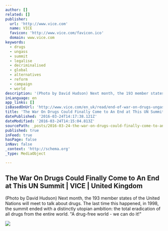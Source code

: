 ```yaml
---
author: []
related: []
publisher:
  url: 'http://www.vice.com'
  name: VICE
  favicon: 'http://www.vice.com/favicon.ico'
  domain: www.vice.com
keywords:
  - drugs
  - ungass
  - summit
  - legalise
  - decriminalised
  - global
  - alternatives
  - reform
  - campaign
  - world
description: '(Photo by David Hudson) Next month, the 193 member states of the United Nations will meet to talk about drugs. The last time this happened, in 1998, the summit ended with a distinctly utopian ambition: the total eradication of all drugs from the entire world. "A drug-free world - we can do it!"'
inLanguage: en
app_links: []
isBasedOnUrl: 'http://www.vice.com/en_uk/read/end-of-war-on-drugs-ungass'
title: 'The War On Drugs Could Finally Come to An End at This UN Summit | VICE | United Kingdom'
datePublished: '2016-03-24T14:17:38.121Z'
dateModified: '2016-03-24T14:15:04.813Z'
sourcePath: _posts/2016-03-24-the-war-on-drugs-could-finally-come-to-an-end-at-this-un-sum.md
published: true
inFeed: true
hasPage: false
inNav: false
_context: 'http://schema.org'
_type: MediaObject

---
```

<article style=""><h1>The War On Drugs Could Finally Come to An End at This UN Summit | VICE | United Kingdom</h1><p>(Photo by David Hudson) Next month, the 193 member states of the United Nations will meet to talk about drugs. The last time this happened, in 1998, the summit ended with a distinctly utopian ambition: the total eradication of all drugs from the entire world. "A drug-free world - we can do it!"</p><img src="https://vice-images.vice.com/images/content-images-crops/2016/03/24/end-of-war-on-drugs-ungass-body-image-1458819685-size_1000.jpg?resize=*:*&amp;output-quality=" /></article>